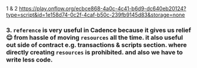 1 & 2 https://play.onflow.org/ecbce868-4a0c-4c41-b6d9-dc640eb20124?type=script&id=1e158d74-0c2f-4caf-b50c-239fb9145d83&storage=none
### 3. `reference` is very useful in Cadence because it gives us relief 😌 from hassle of moving `resources` all the time. it also useful out side of contract e.g. transactions & scripts section. where directly creating `resources` is prohibited. and also we have to write less code.
